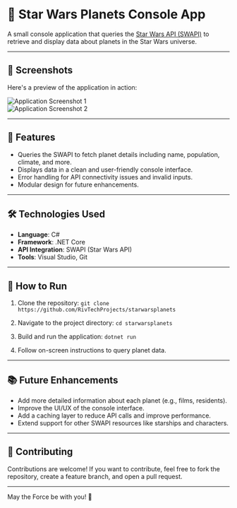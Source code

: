 # 🌌 Star Wars Planets Console App

A small console application that queries the [Star Wars API (SWAPI)](https://swapi.dev/) to retrieve and display data about planets in the Star Wars universe.

---

## 📸 Screenshots

Here's a preview of the application in action:

![Application Screenshot 1](https://github.com/user-attachments/assets/fbe6cac4-8668-406f-b735-01bea37ee3ca)  
![Application Screenshot 2](https://github.com/user-attachments/assets/2f8a0cc0-58a7-400a-a105-9413f965a135)

---

## 🚀 Features

- Queries the SWAPI to fetch planet details including name, population, climate, and more.
- Displays data in a clean and user-friendly console interface.
- Error handling for API connectivity issues and invalid inputs.
- Modular design for future enhancements.

---

## 🛠️ Technologies Used

- **Language**: C#
- **Framework**: .NET Core
- **API Integration**: SWAPI (Star Wars API)
- **Tools**: Visual Studio, Git

---

## 📂 How to Run

1. Clone the repository:
   `git clone https://github.com/RivTechProjects/starwarsplanets`

2. Navigate to the project directory:
   `cd starwarsplanets`

3. Build and run the application:
   `dotnet run`

4. Follow on-screen instructions to query planet data.

---

## 📚 Future Enhancements

- Add more detailed information about each planet (e.g., films, residents).
- Improve the UI/UX of the console interface.
- Add a caching layer to reduce API calls and improve performance.
- Extend support for other SWAPI resources like starships and characters.

---

## 🤝 Contributing

Contributions are welcome! If you want to contribute, feel free to fork the repository, create a feature branch, and open a pull request.

---

May the Force be with you! 🌟
